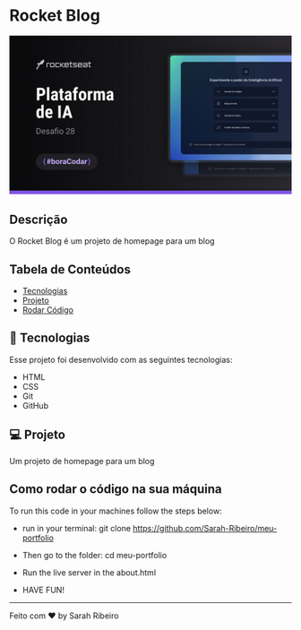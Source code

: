# Rocket Blog

<img src="./img/Cover.jpg" />

## Descrição

O Rocket Blog é um projeto de homepage para um blog

## Tabela de Conteúdos

- [Tecnologias](#tecnologias)
- [Projeto](#projeto)
- [Rodar Código](#como-rodar-o-código-na-sua-máquina)

## 🚀 Tecnologias

Esse projeto foi desenvolvido com as seguintes tecnologias:

- HTML
- CSS
- Git
- GitHub

## 💻 Projeto

Um projeto de homepage para um blog

## Como rodar o código na sua máquina

To run this code in your machines follow the steps below:

- run in your terminal: git clone https://github.com/Sarah-Ribeiro/meu-portfolio

- Then go to the folder: cd meu-portfolio

- Run the live server in the about.html

- HAVE FUN!

---

Feito com ♥ by Sarah Ribeiro
